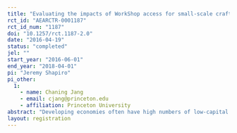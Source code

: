 ```yaml
---
title: "Evaluating the impacts of WorkShop access for small-scale craftsmen in Kenya"
rct_id: "AEARCTR-0001187"
rct_id_num: "1187"
doi: "10.1257/rct.1187-2.0"
date: "2016-04-19"
status: "completed"
jel: ""
start_year: "2016-06-01"
end_year: "2018-04-01"
pi: "Jeremy Shapiro"
pi_other:
  1:
    - name: Chaning Jang
    - email: cjang@princeton.edu
    - affiliation: Princeton University
abstract: "Developing economies often have high numbers of low-capital enterprises that manufacture similar products and are located in close proximity to one another. While industrial clusters of very small firms provide some economic benefits, such as reducing input costs, firms operating in these clusters often operate inefficiently, use limited capital, do not consolidate or differentiate, and fail to grow significantly. Though various factors constrain the growth of small firms, several prominent impediments to growth are a lack of access to physical and human capital and access to markets. This RCT will evaluate the impacts of an intervention to address these constraints for low-income furniture manufacturers. In a multi-arm RCT, the Busara Center will evaluate the impact of providing human capital (training), physical capital (access to high quality industrial tools) and marketing support to furniture builders in Nairobi."
layout: registration
---
```



